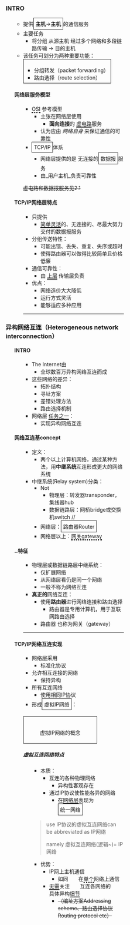 <div style="float: left; width: 64%; padding: 1%;">

### INTRO

<ul>

* 提供<span style="border: 1px solid black; padding: 5px; display: inline-block;">**主机**→**主机**</span>的通信服务
* 主要任务
  * 将分组 从源主机 经过多个网络和多段链路传输 → 目的主机
* 该任务可划分为两种重要功能：
  <span style="border: 1px solid black; padding: 5px; display: inline-block;">
  * 分组转发（packet forwarding）
  * 路由选择（route selection）</span>



#### 网络层服务模型

<ul>

* <span style="border-bottom: 3px dotted black;">OSI</span> 参考模型
  * 主张在网络层使用
    * **面向连接**的 <span style="border-bottom: 2px solid black;">虚电路</span>服务
  * 认为应由 _网络自身_ 来保证通信的可靠性
* <span style="border: 1px solid black; padding: 5px; display: inline-block;">TCP/IP</span>体系
  * 网络层提供的是 无连接的<span style="border: 1px solid black; padding: 5px; display: inline-block;">数据报</span>服务
  * 由_用户主机_负责可靠性

~~虚电路和数据报服务见2.1~~

</ul>

#### TCP/IP网络层特点

<ul>

* 只提供 
  * <span style="border-bottom: 2px solid black;">简单灵活</span>的、无连接的、尽最大努力交付的数据报服务
* 分组传送特性：
  * 可能出错、丢失、重复、失序或超时
  * 使得路由器可以做得比较简单且价格低廉
* 通信可靠性：
  * 由 <span style="border-bottom: 2px solid black;">上层</span> 传输层负责
* 优点：
  * 网络造价大大降低
  * 运行方式灵活
  * 能够适应多种应用
---
</ul>

</ul>

### 异构网络互连（Heterogeneous network interconnection）

<ul>

#### INTRO

<ul>

* The Internet由
  * 全球数百万异构网络互连而成
* 这些网络的差异：
  * 拓扑结构
  * 寻址方案
  * 差错处理方法
  * 路由选择机制
* 网络层 <span style="border-bottom: 2px solid black;">任务之一</span>：
  * 实现异构网络互连

</ul>

#### 网络互连基concept

<ul>

* 定义：
  * 两个以上计算机网络，通过某种方法，用**中继系统**互连形成更大的网络系统
* 中继系统(Relay system)分类：
  * Not
    * 物理层：转发器transponder，集线器hub
    * 数据链路层：网桥bridge或交换机switch //
  * 网络层：<span style="border: 1px solid black; padding: 5px; display: inline-block;">路由器Router</span>
  * 网络层以上：<span style="border-bottom: 3px dotted black;">网关gateway</span>

</ul>

#### ..特征

<ul>

* 物理层或数据链路层中继系统：
  * 仅扩展网络
  * 从网络层看仍是同一个网络
  * 一般不称为网络互连
* **真正的**网络互连：
  * 使用**路由器**进行网络连接和路由选择
    * 路由器是专用计算机，用于互联网路由选择
  * 路由器 也称为网关（gateway）
---
</ul>

#### TCP/IP网络互连实现

<ul>

* 网络层采用
  * 标准化协议
* 允许相互连接的网络
  * 保持异构
* 所有互连网络
  * 使用相同IP协议
* 形成<span style="border: 1px solid black; padding: 5px; display: inline-block;">虚拟IP网络</span>：
<br>

<span style="border: 1px solid black; padding: 5px; display: inline-block;">
<figure><img src="https://cdn-mineru.openxlab.org.cn/model-mineru/prod/621a3f2136975b86286096e310e22fa48507532f731983586cccced6c926f71f.jpg" alt=""><figcaption><p>虚拟IP网络的概念</p></figcaption></figure> </span>



##### 虚拟互连网络特点

<ul>

* 本质：
  * 互连的各种物理网络
    * 异构性客观存在
  * 通过IP协议使性能各异的网络
    * 在<span style="border-bottom: 2px solid black;">网络层</span>表现为  <span style="border: 1px solid black; padding: 5px; display: inline-block;">统一网络</span>

> use IP协议的虚拟互连网络can be abbreviated as IP网络
>
> namely 虚拟互连网络(逻辑\~)= IP网络

* 优势：
  * IP网上主机通信
    * 如同  在<span style="border-bottom: 3px dotted black;">单个</span>网络上通信
  * <span style="border-bottom: 2px solid black;">无需</span>关注  互连各网络的  具体异构<span style="border-bottom: 2px solid black;">细节</span>
    * ~~（编址方案Addressing scheme、路由选择协议Routing protocol etc）~~

</ul>

</ul>


</div>
<div style="float: right; width: 26%; padding: 1%;">

</div>
<div style="clear: both;"></div>
